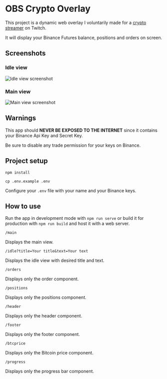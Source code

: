 # OBS Crypto Overlay

This project is a dynamic web overlay I voluntarily made for a [crypto streamer](https://twitch.tv/cevapsichuan) on Twitch.

It will display your Binance Futures balance, positions and orders on screen.

## Screenshots
### Idle view
![Idle view screenshot](https://i.imgur.com/dAwdqIU.png)

### Main view
![Main view screenshot](https://i.imgur.com/JgJsr3o.png)

## Warnings

This app should __**NEVER BE EXPOSED TO THE INTERNET**__ since it contains your Binance Api Key and Secret Key.

Be sure to disable any trade permission for your keys on Binance.

## Project setup

```
npm install
```
```
cp .env.example .env
```

Configure your `.env` file with your name and your Binance keys.

## How to use

Run the app in development mode with `npm run serve` or build it for production with `npm run build` and host it with a web server.

`/main`

Displays the main view.

`/idle?title=Your title&text=Your text`

Displays the idle view with desired title and text.

`/orders`

Displays only the order component.

`/positions`

Displays only the positions component.

`/header`

Displays only the header component.

`/footer`

Displays only the footer component.

`/btcprice`

Displays only the Bitcoin price component.

`/progress`

Displays only the progress bar component.